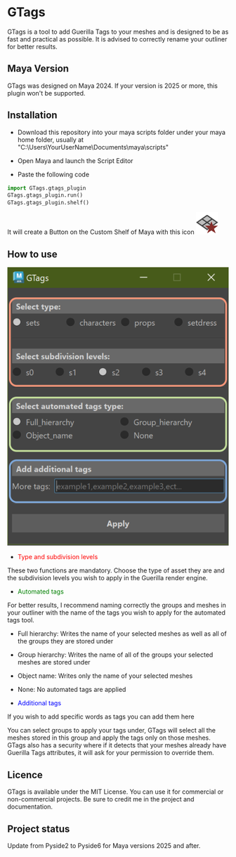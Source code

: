 # GTags

GTags is a tool to add Guerilla Tags to your meshes and is designed to be as fast and practical as possible. It is advised to correctly rename your outliner for better results.

## Maya Version

GTags was designed on Maya 2024. If your version is 2025 or more, this plugin won't be supported.

## Installation 

* Download this repository into your maya scripts folder under your maya home folder, usually at "C:\Users\YourUserName\Documents\maya\scripts" 

* Open Maya and launch the Script Editor

* Paste the following code

```python
import GTags.gtags_plugin
GTags.gtags_plugin.run()
GTags.gtags_plugin.shelf()
```

It will create a Button on the Custom Shelf of Maya with this icon ![alt text](icons/gtags_icon.png)

## How to use

![alt text](GTags_gui.png)

* <p style="color:red">Type and subdivision levels</p>
These two functions are mandatory. Choose the type of asset they are and the subdivision levels you wish to apply in the Guerilla render engine.

* <p style="color:green">Automated tags</p>
For better results, I recommend naming correctly the groups and meshes in your outliner with the name of the tags you wish to apply for the automated tags tool.

 * Full hierarchy: Writes the name of your selected meshes as well as all of the groups they are stored under

 * Group hierarchy: Writes the name of all of the groups your selected meshes are stored under

 * Object name:  Writes only the name of your selected meshes

 * None: No automated tags are applied


* <p style="color:blue">Additional tags</p>
If you wish to add specific words as tags you can add them here

You can select groups to apply your tags under, GTags will select all the meshes stored in this group and apply the tags only on those meshes.
GTags also has a security where if it detects that your meshes already have Guerilla Tags attributes, it will ask for your permission to override them.

## Licence

GTags is available under the MIT License. You can use it for commercial or non-commercial projects. Be sure to credit me in the project and documentation.

## Project status

Update from Pyside2 to Pyside6 for Maya versions 2025 and after.
